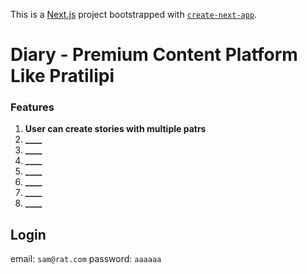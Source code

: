 This is a [Next.js](https://nextjs.org/) project bootstrapped with [`create-next-app`](https://github.com/vercel/next.js/tree/canary/packages/create-next-app).
# Diary - Premium Content Platform Like Pratilipi
### Features
1. **User can create stories with multiple patrs**
2.  **____**
3. **____**
4. **____**
5. **____**
6. **____**
7. **____**
8. **____**
## Login
 email: `sam@rat.com`
 password: `aaaaaa`

